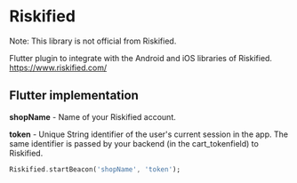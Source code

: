 # Riskified

Note: This library is not official from Riskified.

Flutter plugin to integrate with the Android and iOS libraries of Riskified.
https://www.riskified.com/

## Flutter implementation

**shopName** - Name of your Riskified account.

**token** - Unique String identifier of the user's current session in the app. The same identifier is passed by your backend (in the cart_tokenfield) to Riskified.

```dart
Riskified.startBeacon('shopName', 'token');
```


